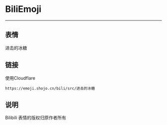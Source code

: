 # BiliEmoji
---
## 表情
进击的冰糖
## 链接
使用Cloudflare
```
https://emoji.shojo.cn/bili/src/进击的冰糖
```
## 说明
Bilibili 表情的版权归原作者所有
